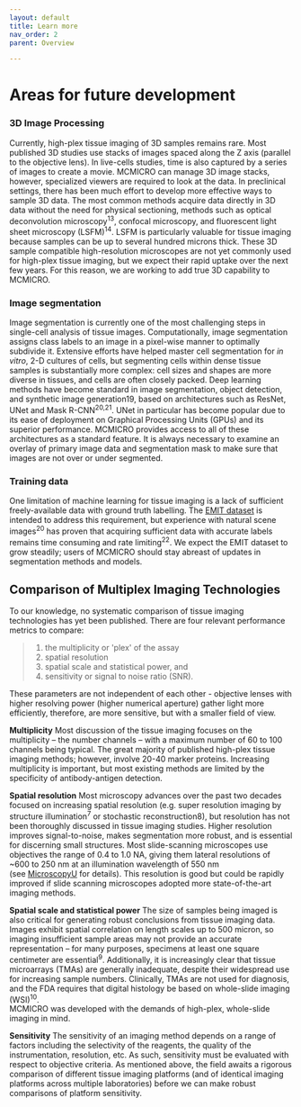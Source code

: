 ```yaml
---
layout: default
title: Learn more
nav_order: 2
parent: Overview

---
```


# Areas for future development
### 3D Image Processing
Currently, high-plex tissue imaging of 3D samples remains rare. Most published 3D studies use stacks of images spaced along the Z axis (parallel to the objective lens). In live-cells studies, time is also captured by a series of images to create a movie. MCMICRO can manage 3D image stacks, however, specialized viewers are required to look at the data. In preclinical settings, there has been much effort to develop more effective ways to sample 3D data. The most common methods acquire data directly in 3D data without the need for physical sectioning, methods such as optical deconvolution microscopy<sup>13</sup>, confocal microscopy, and fluorescent light sheet microscopy (LSFM)<sup>14</sup>. LSFM is particularly valuable for tissue imaging because samples can be up to several hundred microns thick. These 3D sample compatible high-resolution microscopes are not yet commonly used for high-plex tissue imaging, but we expect their rapid uptake over the next few years. For this reason, we are working to add true 3D capability to MCMICRO.

### Image segmentation
Image segmentation is currently one of the most challenging steps in single-cell analysis of tissue images. Computationally, image segmentation assigns class labels to an image in a pixel-wise manner to optimally subdivide it. Extensive efforts have helped master cell segmentation for *in vitro*, 2-D cultures of cells, but segmenting cells within dense tissue samples is substantially more complex: cell sizes and shapes are more diverse in tissues, and cells are often closely packed. Deep learning methods have become standard in image segmentation, object detection, and synthetic image generation19, based on architectures such as ResNet, UNet and Mask R-CNN<sup>20,21</sup>. UNet in particular has become popular due to its ease of deployment on Graphical Processing Units (GPUs) and its superior performance. MCMICRO provides access to all of these architectures as a standard feature. It is always necessary to examine an overlay of primary image data and segmentation mask to make sure that images are not over or under segmented.

### Training data
One limitation of machine learning for tissue imaging is a lack of sufficient freely-available data with ground truth labelling. The [EMIT dataset](https://mcmicro.org/datasets.html#exemplar-microscopy-images-of-tissues-emit) is intended to address this requirement, but experience with natural scene images<sup>20</sup> has proven that acquiring sufficient data with accurate labels remains time consuming and rate limiting<sup>22</sup>. We expect the EMIT dataset to grow steadily; users of MCMICRO should stay abreast of updates in segmentation methods and models.

## Comparison of Multiplex Imaging Technologies
To our knowledge, no systematic comparison of tissue imaging technologies has yet been published. There are four relevant performance metrics to compare: 
>1. the multiplicity or 'plex' of the assay  
>2. spatial resolution  
>3. spatial scale and statistical power, and   
>4. sensitivity or signal to noise ratio (SNR).

These parameters are not independent of each other - objective lenses with higher resolving power (higher numerical aperture) gather light more efficiently, therefore, are more sensitive, but with a smaller field of view.

**Multiplicity**
Most discussion of the tissue imaging focuses on the multiplicity – the number channels – with a maximum number of 60 to 100 channels being typical. The great majority of published high-plex tissue imaging methods; however, involve 20-40 marker proteins. Increasing multiplicity is important, but most existing methods are limited by the specificity of antibody-antigen detection.

**Spatial resolution**
Most microscopy advances over the past two decades focused on increasing spatial resolution (e.g. super resolution imaging by structure illumination<sup>7</sup> or stochastic reconstruction8), but resolution has not been thoroughly discussed in tissue imaging studies. Higher resolution improves signal-to-noise, makes segmentation more robust, and is essential for discerning small structures. Most slide-scanning microscopes use objectives the range of 0.4 to 1.0 NA, giving them lateral resolutions of ~600 to 250 nm at an illumination wavelength of 550 nm (see [MicroscopyU](https://www.microscopyu.com/microscopy-basics/resolution) for details). This resolution is good but could be rapidly improved if slide scanning microscopes adopted more state-of-the-art imaging methods.

**Spatial scale and statistical power**
The size of samples being imaged is also critical for generating robust conclusions from tissue imaging data. Images exhibit spatial correlation on length scales up to 500 micron, so imaging insufficient sample areas may not provide an accurate representation – for many purposes, specimens at least one square centimeter are essential<sup>9</sup>. Additionally, it is increasingly clear that tissue microarrays (TMAs) are generally inadequate, despite their widespread use for increasing sample numbers. Clinically, TMAs are not used for diagnosis, and the FDA requires that digital histology be based on whole-slide imaging (WSI)<sup>10</sup>.  
MCMICRO was developed with the demands of high-plex, whole-slide imaging in mind.
           
**Sensitivity**
The sensitivity of an imaging method depends on a range of factors including the selectivity of the reagents, the quality of the instrumentation, resolution, etc. As such, sensitivity must be evaluated with respect to objective criteria. As mentioned above, the field awaits a rigorous comparison of different tissue imaging platforms (and of identical imaging platforms across multiple laboratories) before we can make robust comparisons of platform sensitivity.